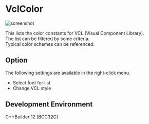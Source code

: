 # VclColor

![screenshot](https://github.com/Nekomimi1958/VclColor/assets/46859191/51c290d5-e2fe-4dc9-9093-35d1ac5a016a)

This lists the color constants for VCL (Visual Component Library).  
The list can be filtered by some criteria.  
Typical color schemes can be referenced.  

## Option

The following settings are available in the right-click menu.  

+ Select font for list
+ Change VCL style

## Development Environment

C++Builder 12 (BCC32C)
